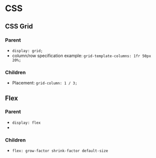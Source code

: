 # CSS

## CSS Grid

### Parent

- `display: grid;`
- column/row specification example: `grid-template-columns: 1fr 50px 20%;`

### Children

- Placement: `grid-column: 1 / 3;`


## Flex

### Parent

- `display: flex`
-

### Children

- `flex: grow-factor shrink-factor default-size`
